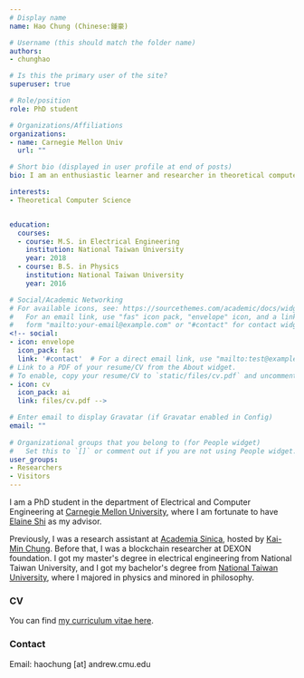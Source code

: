 ```yaml
---
# Display name
name: Hao Chung (Chinese:鍾豪)

# Username (this should match the folder name)
authors:
- chunghao

# Is this the primary user of the site?
superuser: true

# Role/position
role: PhD student

# Organizations/Affiliations
organizations:
- name: Carnegie Mellon Univ
  url: ""

# Short bio (displayed in user profile at end of posts)
bio: I am an enthusiastic learner and researcher in theoretical computer science.

interests:
- Theoretical Computer Science


education:
  courses:
  - course: M.S. in Electrical Engineering
    institution: National Taiwan University
    year: 2018
  - course: B.S. in Physics
    institution: National Taiwan University
    year: 2016

# Social/Academic Networking
# For available icons, see: https://sourcethemes.com/academic/docs/widgets/#icons
#   For an email link, use "fas" icon pack, "envelope" icon, and a link in the
#   form "mailto:your-email@example.com" or "#contact" for contact widget.
<!-- social:
- icon: envelope
  icon_pack: fas
  link: '#contact'  # For a direct email link, use "mailto:test@example.org".
# Link to a PDF of your resume/CV from the About widget.
# To enable, copy your resume/CV to `static/files/cv.pdf` and uncomment the lines below.  
- icon: cv
  icon_pack: ai
  link: files/cv.pdf -->

# Enter email to display Gravatar (if Gravatar enabled in Config)
email: ""
  
# Organizational groups that you belong to (for People widget)
#   Set this to `[]` or comment out if you are not using People widget.  
user_groups:
- Researchers
- Visitors
---
```


I am a PhD student in the department of Electrical and Computer Engineering at [Carnegie Mellon University](https://www.cmu.edu/), where I am fortunate to have [Elaine Shi](http://elaineshi.com/) as my advisor.

Previously, I was a research assistant at [Academia Sinica](https://www.iis.sinica.edu.tw/index_en.html), hosted by [Kai-Min Chung](https://www.iis.sinica.edu.tw/~kmchung/). Before that, I was a blockchain researcher at DEXON foundation. I got my master's degree in electrical engineering from National Taiwan University, and I got my bachelor's degree from [National Taiwan University](https://www.ntu.edu.tw/english/), where I majored in physics and minored in philosophy.


### CV
You can find [my curriculum vitae here](files/cv.pdf).

### Contact
Email: haochung [at] andrew.cmu.edu






